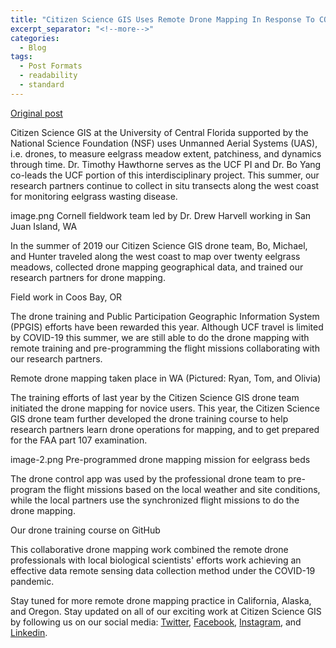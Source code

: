 ```yaml
---
title: "Citizen Science GIS Uses Remote Drone Mapping In Response To COVID-19"
excerpt_separator: "<!--more-->"
categories:
  - Blog
tags:
  - Post Formats
  - readability
  - standard
---
```

[Original post](https://www.citizensciencegis.org/blog/dronecovid19)

Citizen Science GIS at the University of Central Florida supported by the National Science Foundation (NSF) uses Unmanned Aerial Systems (UAS), i.e. drones, to measure eelgrass meadow extent, patchiness, and dynamics through time. Dr. Timothy Hawthorne serves as the UCF PI and Dr. Bo Yang co-leads the UCF portion of this interdisciplinary project. This summer, our research partners continue to collect in situ transects along the west coast for monitoring eelgrass wasting disease.

image.png
Cornell fieldwork team led by Dr. Drew Harvell working in San Juan Island, WA

In the summer of 2019 our Citizen Science GIS drone team, Bo, Michael, and Hunter traveled along the west coast to map over twenty eelgrass meadows, collected drone mapping geographical data, and trained our research partners for drone mapping.


Field work in Coos Bay, OR

The drone training and Public Participation Geographic Information System (PPGIS) efforts have been rewarded this year. Although UCF travel is limited by COVID-19 this summer, we are still able to do the drone mapping with remote training and pre-programming the flight missions collaborating with our research partners. 


Remote drone mapping taken place in WA (Pictured: Ryan, Tom, and Olivia)

The training efforts of last year by the Citizen Science GIS drone team initiated the drone mapping for novice users. This year, the Citizen Science GIS drone team further developed the drone training course to help research partners learn drone operations for mapping, and to get prepared for the FAA part 107 examination. 

image-2.png
Pre-programmed drone mapping mission for eelgrass beds

The drone control app was used by the professional drone team to pre-program the flight missions based on the local weather and site conditions, while the local partners use the synchronized flight missions to do the drone mapping. 


Our drone training course on GitHub

This collaborative drone mapping work combined the remote drone professionals with local biological scientists' efforts work achieving an effective data remote sensing data collection method under the COVID-19 pandemic.

Stay tuned for more remote drone mapping practice in California, Alaska, and Oregon. Stay updated on all of our exciting work at Citizen Science GIS by following us on our social media: [Twitter](https://twitter.com/citizen_gis?lang=en), [Facebook](https://www.facebook.com/citizensciencegis/), [Instagram](https://www.instagram.com/citizensciencegis/), and [Linkedin](https://www.linkedin.com/company/citizensciencegis/).
